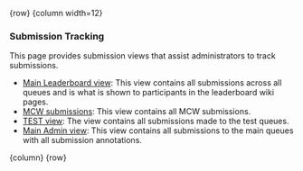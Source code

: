 <!-- markdownlint-disable-next-line first-line-h1 -->
{row}
{column width=12}

### Submission Tracking

This page provides submission views that assist administrators to track submissions.

- [Main Leaderboard view](https://www.synapse.org/#!Synapse:syn23747126/tables/query/eyJzcWwiOiJTRUxFQ1QgKiBGUk9NIHN5bjIzNzQ3MTI2IiwgImluY2x1ZGVFbnRpdHlFdGFnIjp0cnVlLCAib2Zmc2V0IjowLCAibGltaXQiOjI1LCAic29ydCI6W3siY29sdW1uIjoiY3JlYXRlZE9uIiwgImRpcmVjdGlvbiI6IkRFU0MifV19):  This view contains all submissions across all queues and is what is shown to participants in the leaderboard wiki pages.
- [MCW submissions](https://www.synapse.org/#!Synapse:syn25582644/tables/query/eyJzcWwiOiJTRUxFQ1QgKiBGUk9NIHN5bjI1NTgyNjQ0IiwgImluY2x1ZGVFbnRpdHlFdGFnIjp0cnVlLCAib2Zmc2V0IjowLCAibGltaXQiOjI1LCAic29ydCI6W3siY29sdW1uIjoiY3JlYXRlZE9uIiwgImRpcmVjdGlvbiI6IkRFU0MifV19):  This view contains all MCW submissions.
- [TEST view](https://www.synapse.org/#!Synapse:syn23512270/tables/query/eyJzcWwiOiJTRUxFQ1QgKiBGUk9NIHN5bjIzNTEyMjcwIiwgImluY2x1ZGVFbnRpdHlFdGFnIjp0cnVlLCAib2Zmc2V0IjowLCAibGltaXQiOjI1LCAic29ydCI6W3siY29sdW1uIjoiY3JlYXRlZE9uIiwgImRpcmVjdGlvbiI6IkRFU0MifV19):  The view contains all submissions made to the test queues.
- [Main Admin view](https://www.synapse.org/#!Synapse:syn23633030/tables/query/eyJzcWwiOiJTRUxFQ1QgKiBGUk9NIHN5bjIzNjMzMDMwIiwgImluY2x1ZGVFbnRpdHlFdGFnIjp0cnVlLCAib2Zmc2V0IjowLCAibGltaXQiOjI1LCAic29ydCI6W3siY29sdW1uIjoiY3JlYXRlZE9uIiwgImRpcmVjdGlvbiI6IkRFU0MifV19): This view contains all submissions to the main queues with all submission annotations.

{column}
{row}
